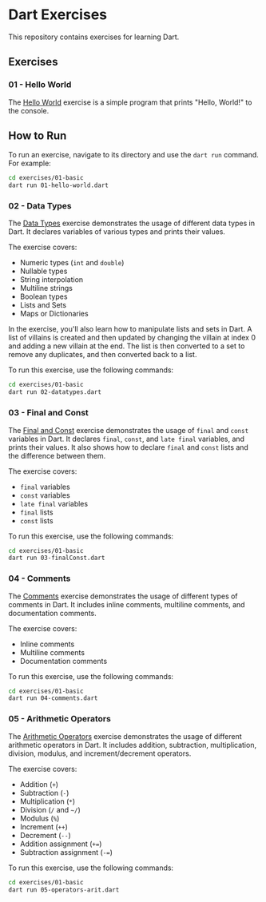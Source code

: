 # Dart Exercises

This repository contains exercises for learning Dart.

## Exercises

### 01 - Hello World

The [Hello World](exercises/01-basic/01-hello-world.dart) exercise is a simple program that prints "Hello, World!" to the console.

## How to Run

To run an exercise, navigate to its directory and use the `dart run` command. For example:

```sh
cd exercises/01-basic
dart run 01-hello-world.dart
```

### 02 - Data Types

The [Data Types](exercises/01-basic/02-datatypes.dart) exercise demonstrates the usage of different data types in Dart. It declares variables of various types and prints their values.

The exercise covers:

- Numeric types (`int` and `double`)
- Nullable types
- String interpolation
- Multiline strings
- Boolean types
- Lists and Sets
- Maps or Dictionaries

In the exercise, you'll also learn how to manipulate lists and sets in Dart. A list of villains is created and then updated by changing the villain at index 0 and adding a new villain at the end. The list is then converted to a set to remove any duplicates, and then converted back to a list.

To run this exercise, use the following commands:

```sh
cd exercises/01-basic
dart run 02-datatypes.dart
```

### 03 - Final and Const

The [Final and Const](exercises/01-basic/03-finalConst.dart) exercise demonstrates the usage of `final` and `const` variables in Dart. It declares `final`, `const`, and `late final` variables, and prints their values. It also shows how to declare `final` and `const` lists and the difference between them.

The exercise covers:

- `final` variables
- `const` variables
- `late final` variables
- `final` lists
- `const` lists

To run this exercise, use the following commands:

```sh
cd exercises/01-basic
dart run 03-finalConst.dart
```

### 04 - Comments

The [Comments](exercises/01-basic/04-comments.dart) exercise demonstrates the usage of different types of comments in Dart. It includes inline comments, multiline comments, and documentation comments.

The exercise covers:

- Inline comments
- Multiline comments
- Documentation comments

To run this exercise, use the following commands:

```sh
cd exercises/01-basic
dart run 04-comments.dart
```

### 05 - Arithmetic Operators

The [Arithmetic Operators](exercises/01-basic/05-operators-arit.dart) exercise demonstrates the usage of different arithmetic operators in Dart. It includes addition, subtraction, multiplication, division, modulus, and increment/decrement operators.

The exercise covers:

- Addition (`+`)
- Subtraction (`-`)
- Multiplication (`*`)
- Division (`/` and `~/`)
- Modulus (`%`)
- Increment (`++`)
- Decrement (`--`)
- Addition assignment (`+=`)
- Subtraction assignment (`-=`)

To run this exercise, use the following commands:

```sh
cd exercises/01-basic
dart run 05-operators-arit.dart
```

